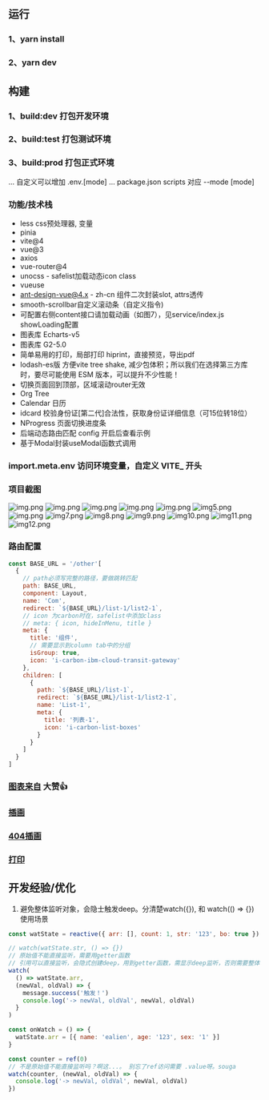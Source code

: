 ## 运行

### 1、yarn install

### 2、yarn dev

## 构建

### 1、build:dev 打包开发环境

### 2、build:test 打包测试环境

### 3、build:prod 打包正式环境

... 自定义可以增加 .env.[mode]
... package.json scripts 对应 --mode [mode]

### 功能/技术栈

- less css预处理器, 变量
- pinia
- vite@4
- vue@3
- axios
- vue-router@4
- unocss - safelist加载动态icon class
- vueuse
- ant-design-vue@4.x - zh-cn 组件二次封装slot, attrs透传
- smooth-scrollbar自定义滚动条（自定义指令)
- 可配置右侧content接口请加载动画（如图7），见service/index.js showLoading配置
- 图表库 Echarts-v5
- 图表库 G2-5.0
- 简单易用的打印，局部打印 hiprint，直接预览，导出pdf
- lodash-es版 方便vite tree shake, 减少包体积；所以我们在选择第三方库时，要尽可能使用 ESM 版本，可以提升不少性能！
- 切换页面回到顶部，区域滚动router无效
- Org Tree
- Calendar 日历
- idcard 校验身份证[第二代]合法性，获取身份证详细信息（可15位转18位）
- NProgress 页面切换进度条
- 后端动态路由匹配 config 开启后查看示例
- 基于Modal封装useModal函数式调用

### import.meta.env 访问环境变量，自定义 VITE\_ 开头

### 项目截图

![img.png](public/img.png)
![img.png](public/img1.png)
![img.png](public/img2.png)
![img.png](public/img3.png)
![img.png](public/img4.png)
![img5.png](public/img5.png)
![img.png](public/img6.png)
![img7.png](public/img7.png)
![img8.png](public/img8.png)
![img9.png](public/img9.png)
![img10.png](public/img10.png)
![img11.png](public/img11.png)
![img12.png](public/img12.png)

### 路由配置

```js
const BASE_URL = '/other'[
  {
    // path必须写完整的路径，要做跳转匹配
    path: BASE_URL,
    component: Layout,
    name: 'Com',
    redirect: `${BASE_URL}/list-1/list2-1`,
    // icon 为carbon时在，safelist中添加class
    // meta: { icon, hideInMenu, title }
    meta: {
      title: '组件',
      // 需要显示到column tab中的分组
      isGroup: true,
      icon: 'i-carbon-ibm-cloud-transit-gateway'
    },
    children: [
      {
        path: `${BASE_URL}/list-1`,
        redirect: `${BASE_URL}/list-1/list2-1`,
        name: 'List-1',
        meta: {
          title: '列表-1',
          icon: 'i-carbon-list-boxes'
        }
      }
    ]
  }
]
```

### [图表来自](http://ppchart.com/#/) 大赞👍

### [插画](https://undraw.co/illustrations)

### [404插画](https://error404.fun/)

### [打印](https://www.npmjs.com/package/vue-plugin-hiprint)

## 开发经验/优化

1. 避免整体监听对象，会隐士触发deep。分清楚watch({}), 和 watch(() => {}) 使用场景

```js
const watState = reactive({ arr: [], count: 1, str: '123', bo: true })

// watch(watState.str, () => {})
// 原始值不能直接监听，需要用getter函数
// 引用可以直接监听，会隐式创建deep，用到getter函数，需显示deep监听，否则需要整体替换才触发watch 例： watState.arr = []
watch(
  () => watState.arr,
  (newVal, oldVal) => {
    message.success('触发！')
    console.log('-> newVal, oldVal', newVal, oldVal)
  }
)

const onWatch = () => {
  watState.arr = [{ name: 'ealien', age: '123', sex: '1' }]
}

const counter = ref(0)
// 不是原始值不能直接监听吗？啊这...。 别忘了ref访问需要 .value呀。souga
watch(counter, (newVal, oldVal) => {
  console.log('-> newVal, oldVal', newVal, oldVal)
})
```

